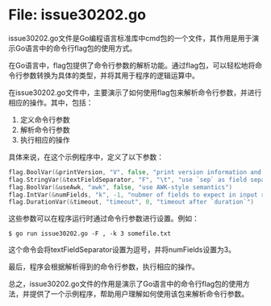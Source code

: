 # File: issue30202.go

issue30202.go文件是Go编程语言标准库中cmd包的一个文件，其作用是用于演示Go语言中的命令行flag包的使用方式。

在Go语言中，flag包提供了命令行参数的解析功能。通过flag包，可以轻松地将命令行参数转换为具体的类型，并将其用于程序的逻辑运算中。

在issue30202.go文件中，主要演示了如何使用flag包来解析命令行参数，并进行相应的操作。其中，包括：

1. 定义命令行参数
2. 解析命令行参数
3. 执行相应的操作

具体来说，在这个示例程序中，定义了以下参数：

```go
flag.BoolVar(&printVersion, "V", false, "print version information and exit")
flag.StringVar(&textFieldSeparator, "F", "\t", "use `sep` as field separator")
flag.BoolVar(&useAwk, "awk", false, "use AWK-style semantics")
flag.IntVar(&numFields, "k", -1, "nubmer of fields to expect in input records")
flag.DurationVar(&timeout, "timeout", 0, "timeout after `duration`")
```

这些参数可以在程序运行时通过命令行参数进行设置。例如：

```
$ go run issue30202.go -F , -k 3 somefile.txt
```

这个命令会将textFieldSeparator设置为逗号，并将numFields设置为3。

最后，程序会根据解析得到的命令行参数，执行相应的操作。

总之，issue30202.go文件的作用是演示了Go语言中的命令行flag包的使用方法，并提供了一个示例程序，帮助用户理解如何使用该包来解析命令行参数。

